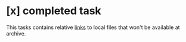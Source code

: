 # [x] completed task
This tasks contains relative [links](./main.files/some.log) to local files that won't be available at archive. 
